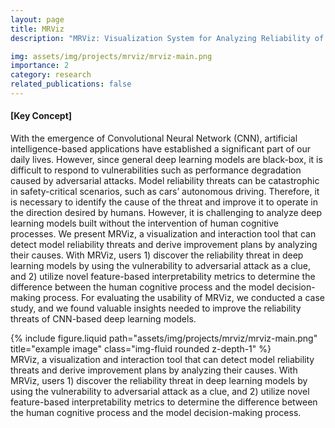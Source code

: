 ```yaml
---
layout: page
title: MRViz
description: "MRViz: Visualization System for Analyzing Reliability of CNN-based Deep Learning Model<p style='text-align:right; color:gray'>2021.03 - 2022.02</p>"

img: assets/img/projects/mrviz/mrviz-main.png
importance: 2
category: research
related_publications: false
---
```


#### [Key Concept]
With the emergence of Convolutional Neural Network (CNN), artificial intelligence-based applications have established a significant part of our daily lives. However, since general deep learning models are black-box, it is difficult to respond to vulnerabilities such as performance degradation caused by adversarial attacks. Model reliability threats can be catastrophic in safety-critical scenarios, such as cars’ autonomous driving. Therefore, it is necessary to identify the cause of the threat and improve it to operate in the direction desired by humans. However, it is challenging to analyze deep learning models built without the intervention of human cognitive processes. We present MRViz, a visualization and interaction tool that can detect model reliability threats and derive improvement plans by analyzing their causes. With MRViz, users 1) discover the reliability threat in deep learning models by using the vulnerability to adversarial attack as a clue, and 2) utilize novel feature-based interpretability metrics to determine the difference between the human cognitive process and the model decision-making process. For evaluating the usability of MRViz, we conducted a case study, and we found valuable insights needed to improve the reliability threats of CNN-based deep learning models.

<div class="row justify-content-sm-center">
    <div class="col-sm mt-3 mt-md-0">
        {% include figure.liquid path="assets/img/projects/mrviz/mrviz-main.png" title="example image" class="img-fluid rounded z-depth-1" %}
    </div>
</div>
<div class="caption">
    MRViz, a visualization and interaction tool that can detect model reliability threats and derive improvement plans by analyzing their causes. With MRViz, users 1) discover the reliability threat in deep learning models by using the vulnerability to adversarial attack as a clue, and 2) utilize novel feature-based interpretability metrics to determine the difference between the human cognitive process and the model decision-making process.
</div>